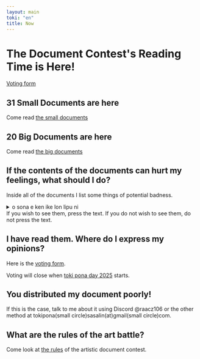 ```yaml
---
layout: main
toki: "en"
title: Now
---
```


# The Document Contest's Reading Time is Here!

[Voting form](https://docs.google.com/forms/d/e/1FAIpQLSfIfL0OgZ6lLHDv4sabXXYdQg3Lmln8Qg0saygi0d3aJtHUvA/viewform
)

## 31 Small Documents are here

Come read [the small documents](/maml/lipu-musi/lipu-lili/index.md)

## 20 Big Documents are here

Come read [the big documents](/maml/lipu-musi/lipu-suli/index.md)


## If the contents of the documents can hurt my feelings, what should I do? 
Inside all of the documents I list some things of potential badness. 
<details lang="tok">
  <summary>o sona e ken ike lon lipu ni</summary>
  <ul>
    <li>ike nanpa wan</li>
    <li>ike nanpa tu</li>
  </ul>
</details>
If you wish to see them, press the text. 
If you do not wish to see them, do not press the text. 

## I have read them. Where do I express my opinions?

Here is the [voting form](https://docs.google.com/forms/d/e/1FAIpQLSfIfL0OgZ6lLHDv4sabXXYdQg3Lmln8Qg0saygi0d3aJtHUvA/viewform).

Voting will close when [toki pona day 2025](https://suno.pona.la/2025/) starts.


## You distributed my document poorly!
If this is the case, talk to me about it using Discord @raacz106 or the other method at tokipona(small circle)sasalin(at)gmail(small circle)com.

## What are the rules of the art battle?

Come look at [the rules](/maml/lipu-musi/lawa/lawa_en.md) of the artistic document contest.